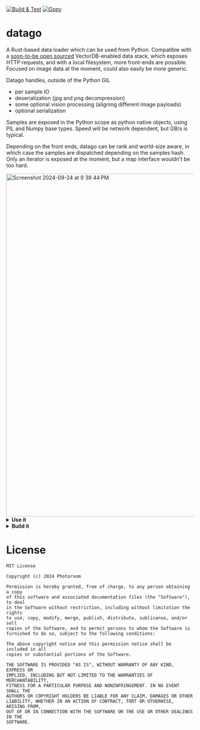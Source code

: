 [![Build & Test](https://github.com/Photoroom/datago/actions/workflows/go.yml/badge.svg)](https://github.com/Photoroom/datago/actions/workflows/go.yml)
[![Gopy](https://github.com/Photoroom/datago/actions/workflows/gopy.yml/badge.svg)](https://github.com/Photoroom/datago/actions/workflows/gopy.yml)

# datago

A Rust-based data loader which can be used from Python. Compatible with a [soon-to-be open sourced](https://github.com/Photoroom/dataroom) VectorDB-enabled data stack, which exposes HTTP requests, and with a local filesystem, more front-ends are possible. Focused on image data at the moment, could also easily be more generic.

Datago handles, outside of the Python GIL

- per sample IO
- deserialization (jpg and png decompression)
- some optional vision processing (aligning different image payloads)
- optional serialization

Samples are exposed in the Python scope as python native objects, using PIL and Numpy base types.
Speed will be network dependent, but GB/s is typical.

Depending on the front ends, datago can be rank and world-size aware, in which case the samples are dispatched depending on the samples hash. Only an iterator is exposed at the moment, but a map interface wouldn't be too hard.

<img width="922" alt="Screenshot 2024-09-24 at 9 39 44 PM" src="https://github.com/user-attachments/assets/b58002ce-f961-438b-af72-9e1338527365">

<details> <summary><strong>Use it</strong></summary>

Using Python 3.11, you can simply install datago with `pip install datago`

## Use the package from Python

```python
from datago import datago
import json

client_config = {
    # two sources are supported at the moment, DB (API and stack to be shared) & local filesystem
    # in the case of the filesystem, datago will serve the jpg/png files, ID being filepath
    "source_type": datago.SourceTypeFileSystem,
    "source_config": {
        "page_size": 512,
        "root_path": root_path,
    },
    # this governs the image pre-processing, which will resize and crop to aspect ratio buckets
    # resizing is high quality by default
    "image_config": {
        "crop_and_resize": crop_and_resize,
        "default_image_size": 512,
        "downsampling_ratio": 16,
        "min_aspect_ratio": 0.5,
        "max_aspect_ratio": 2.0,
        "pre_encode_images": False,
    },
    # some performance options, best settings will depend on your machine
    "prefetch_buffer_size": 64,
    "samples_buffer_size": 128,
}

client = datago.GetClientFromJSON(json.dumps(config)) # Will return None if something goes wrong, check the logs
client.Start()  # This can be done early for convenience, not mandatory

for _ in range(10):
    sample = client.GetSample()
```

Please note that the image buffers will be passed around as raw pointers, see below.

## Match the raw exported buffers with typical python types

See helper functions provided in `types.py`, should be self explanatory. Check python benchmarks for examples.

</details><details> <summary><strong>Build it</strong></summary>

# Maturin
maturin build -i python3.8 --target "x86_64-unknown-linux-gnu"


</details>

# License

    MIT License

    Copyright (c) 2024 Photoroom

    Permission is hereby granted, free of charge, to any person obtaining a copy
    of this software and associated documentation files (the "Software"), to deal
    in the Software without restriction, including without limitation the rights
    to use, copy, modify, merge, publish, distribute, sublicense, and/or sell
    copies of the Software, and to permit persons to whom the Software is
    furnished to do so, subject to the following conditions:

    The above copyright notice and this permission notice shall be included in all
    copies or substantial portions of the Software.

    THE SOFTWARE IS PROVIDED "AS IS", WITHOUT WARRANTY OF ANY KIND, EXPRESS OR
    IMPLIED, INCLUDING BUT NOT LIMITED TO THE WARRANTIES OF MERCHANTABILITY,
    FITNESS FOR A PARTICULAR PURPOSE AND NONINFRINGEMENT. IN NO EVENT SHALL THE
    AUTHORS OR COPYRIGHT HOLDERS BE LIABLE FOR ANY CLAIM, DAMAGES OR OTHER
    LIABILITY, WHETHER IN AN ACTION OF CONTRACT, TORT OR OTHERWISE, ARISING FROM,
    OUT OF OR IN CONNECTION WITH THE SOFTWARE OR THE USE OR OTHER DEALINGS IN THE
    SOFTWARE.
